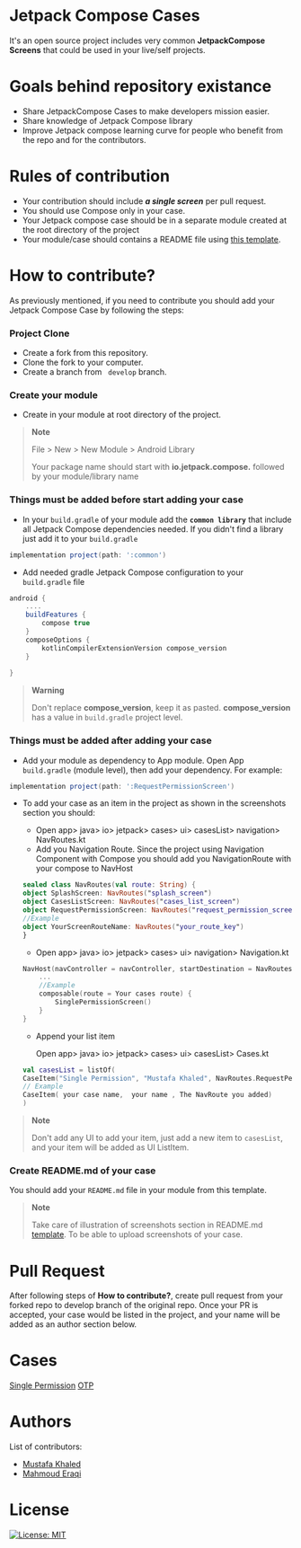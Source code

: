 # Jetpack Compose Cases 

It's an open source project includes very common **JetpackCompose Screens** that could be used in your live/self projects.

# Goals behind repository existance
- Share JetpackCompose Cases to make developers mission easier.
- Share knowledge of Jetpack Compose library
- Improve Jetpack compose learning curve for people who benefit from the repo and for the contributors.


# Rules of contribution

- Your contribution should include ***a single screen***  per pull request.
- You should use Compose only in your case.
- Your Jetpack compose case should be in a separate module created at the root directory of the project
- Your module/case should contains a README file using [this template](https://gist.github.com/MustafaKhaled/75c3d3e722fc60517744c247ffee30a6).

# How to contribute?

As previously mentioned, if you need to contribute you should add your Jetpack Compose Case by following the steps: 

 ### Project Clone
- Create a fork from this repository.
- Clone the fork to your computer.
- Create a branch from ``` develop``` branch.

### Create your module

- Create in your module at root directory of the project.

> **Note**
>
> File > New > New Module > Android Library 
>
> Your package name should start with **io.jetpack.compose.** followed by your module/library name

### Things must be added before start adding your case

- In your ``` build.gradle ``` of your module add the **```common library```** that include all Jetpack Compose dependencies needed. 
If you didn't find a library just add it to your ```build.gradle```

```gradle
implementation project(path: ':common')
```

- Add needed gradle Jetpack Compose configuration to your ```build.gradle``` file

```gradle
android {
    ....
    buildFeatures {
        compose true
    }
    composeOptions {
        kotlinCompilerExtensionVersion compose_version
    }
    
}

```

> **Warning**
>
> Don't replace **compose_version**, keep it as pasted. **compose_version** has a value in ```build.gradle``` project level.


### Things must be added after adding your case

- Add your module as dependency to App module. Open App ```build.gradle``` (module level), then add your dependency. For example: 

```gradle
implementation project(path: ':RequestPermissionScreen')
```

- To add your case as an item in the project as shown in the screenshots section you should: 

    * Open app> java> io> jetpack> cases> ui> casesList> navigation> NavRoutes.kt 
    * Add you Navigation Route. Since the project using Navigation Component with Compose you should add you NavigationRoute with your compose to NavHost


    ```kotlin
    sealed class NavRoutes(val route: String) {
    object SplashScreen: NavRoutes("splash_screen")
    object CasesListScreen: NavRoutes("cases_list_screen")
    object RequestPermissionScreen: NavRoutes("request_permission_screen")
    //Example
    object YourScreenRouteName: NavRoutes("your_route_key")
    }
    ```

    *   Open app> java> io> jetpack> cases> ui> navigation> Navigation.kt 

    ```kotlin
    NavHost(navController = navController, startDestination = NavRoutes.SplashScreen.route) {
        ...
        //Example
        composable(route = Your cases route) {
            SinglePermissionScreen()
        }
    }

    ```

    * Append your list item 

        Open app> java> io> jetpack> cases> ui> casesList> Cases.kt 

    ```kotlin 
    val casesList = listOf(
    CaseItem("Single Permission", "Mustafa Khaled", NavRoutes.RequestPermissionScreen.route),
    // Example
    CaseItem( your case name,  your name , The NavRoute you added)
    )
    ```

> **Note** 
>
> Don't add any UI to add your item, just add a new item to ```casesList```, and your item will be added as UI ListItem.

### Create README.md of your case

You should add your ```README.md``` file in your module from this template.

> **Note** 
>
> Take care of illustration of screenshots section in README.md [template](https://gist.github.com/MustafaKhaled/75c3d3e722fc60517744c247ffee30a6). To be able to upload screenshots of your case.


# Pull Request
After following steps of **How to contribute?**, create pull request from your forked repo to develop branch of the original repo.
Once your PR is accepted, your case would be listed in the project, and your name will be added as an author section below.

# Cases
[Single Permission](https://github.com/MustafaKhaled/JetpackComposeCases/tree/develop/RequestPermissionScreen)
[OTP](https://github.com/MustafaKhaled/JetpackComposeCases/tree/develop/otp)

# Authors

List of contributors: 

* [Mustafa Khaled](https://github.com/MustafaKhaled)
* [Mahmoud Eraqi](https://github.com/MahmoudEraqi95)

# License
[![License: MIT](https://img.shields.io/badge/License-MIT-yellow.svg)](https://opensource.org/licenses/MIT)
